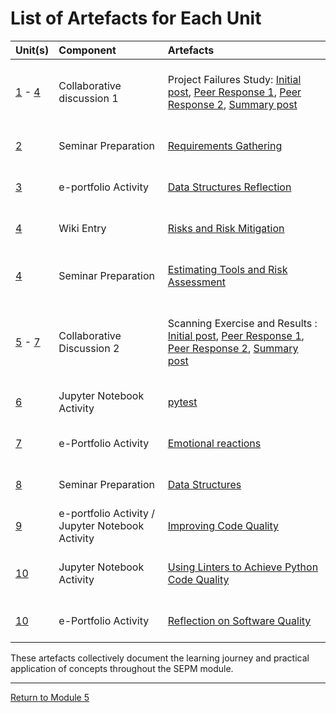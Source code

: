 # List of Artefacts for Each Unit

| Unit(s)	| Component	|	Artefacts | 
| :------ | :-------- | :-------- |
| [1](SEPM_Unit01.md) - [4](SEPM_Unit04.md)	| Collaborative discussion 1 | <br> Project Failures Study: [Initial post](SEPM_Unit01_Discussion.pdf), [Peer Response 1](SEPM_Unit02_Respond1.pdf), [Peer Response 2](SEPM_Unit02_Respond2.pdf), [Summary post](SEPM_Unit04_SummaryPost.pdf) <br><br> |
| [2](SEPM_Unit02.md) | Seminar Preparation | <br> [Requirements Gathering](SEPM_Unit02_Seminar.md) <br><br> |
| [3](SEPM_Unit03.md) | e-portfolio Activity | <br> [Data Structures Reflection](SEPM_Unit03_Activity.md) <br><br> |
| [4](SEPM_Unit04.md)| Wiki Entry | <br> [Risks and Risk Mitigation](SEPM_Unit04_Wiki.md) <br><br> |
| [4](SEPM_Unit04.md) | Seminar Preparation | <br> [Estimating Tools and Risk Assessment](SEPM_Unit04_Seminar.md) <br><br> |
| [5](SEPM_Unit05.md) - [7](SEPM_Unit07.md)	| Collaborative Discussion 2 | <br> Scanning Exercise and Results : [Initial post](SEPM_Unit05_Initial.pdf), [Peer Response 1](SEPM_Unit07_Respond1.pdf), [Peer Response 2](SEPM_Unit07_Respond2.pdf), [Summary post](SEPM_Unit07_Summary.pdf) <br><br> |
| [6](SEPM_Unit06.md) | Jupyter Notebook Activity | <br> [pytest](SEPM_Unit06_Activity.md) <br><br> |
| [7](SEPM_Unit07.md)	| e-Portfolio Activity | <br> [Emotional reactions](SEPM_Unit07_Activity.md) <br><br> |
| [8](SEPM_Unit08.md)	| Seminar Preparation | <br> [Data Structures](SEPM_Unit08_Seminar.md) <br><br> |
| [9](SEPM_Unit09.md)	| e-portfolio Activity / Jupyter Notebook Activity | <br> [Improving Code Quality](SEPM_Unit09_Activity.md) <br><br> |
| [10](SEPM_Unit10.md) | Jupyter Notebook Activity | <br> [Using Linters to Achieve Python Code Quality](SEPM_Unit10_Activity.md) <br><br> |
| [10](SEPM_Unit10.md) | e-Portfolio Activity | <br> [Reflection on Software Quality](SEPM_Unit10_Reflection.md) <br><br> |

These artefacts collectively document the learning journey and practical application of concepts throughout the SEPM module.

---

[Return to Module 5](SEPM_main.md)
